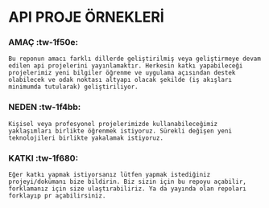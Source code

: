
# API PROJE ÖRNEKLERİ

### AMAÇ :tw-1f50e:
    Bu reponun amacı farklı dillerde geliştirilmiş veya geliştirmeye devam edilen api projelerini yayınlamaktır. Herkesin katkı yapabileceği projelerimiz yeni bilgiler öğrenme ve uygulama açısından destek olabilecek ve odak noktası altyapı olacak şekilde (iş akışları minimumda tutularak) geliştiriliyor.

### NEDEN :tw-1f4bb:
    Kişisel veya profesyonel projelerimizde kullanabileceğimiz yaklaşımları birlikte öğrenmek istiyoruz. Sürekli değişen yeni teknolojileri birlikte yakalamak istiyoruz.

### KATKI :tw-1f680:
    Eğer katkı yapmak istiyorsanız lütfen yapmak istediğiniz projeyi/dokümanı bize bildirin. Biz sizin için bu repoyu açabilir, forklamanız için size ulaştırabiliriz. Ya da yayında olan repoları forklayıp pr açabilirsiniz. 


